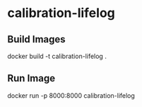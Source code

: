 # calibration-lifelog

## Build Images

docker build -t calibration-lifelog .

## Run Image

docker run -p 8000:8000 calibration-lifelog
